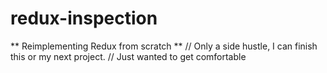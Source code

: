# redux-inspection

** Reimplementing Redux from scratch **
// Only a side hustle, I can finish this or my next project.
// Just wanted to get comfortable
